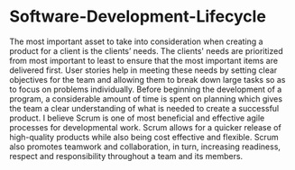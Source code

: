 # Software-Development-Lifecycle

The most important asset to take into consideration when creating a product for a client is the clients’ needs. The clients' needs are prioritized from most important to least to ensure that the most important items are delivered first. User stories help in meeting these needs by setting clear objectives for the team and allowing them to break down large tasks so as to focus on problems individually. Before beginning the development of a program, a considerable amount of time is spent on planning which gives the team a clear understanding of what is needed to create a successful product. I believe Scrum is one of most beneficial and effective agile processes for developmental work. Scrum allows for a quicker release of high-quality products while also being cost effective and flexible. Scrum also promotes teamwork and collaboration, in turn, increasing readiness, respect and responsibility throughout a team and its members. 
